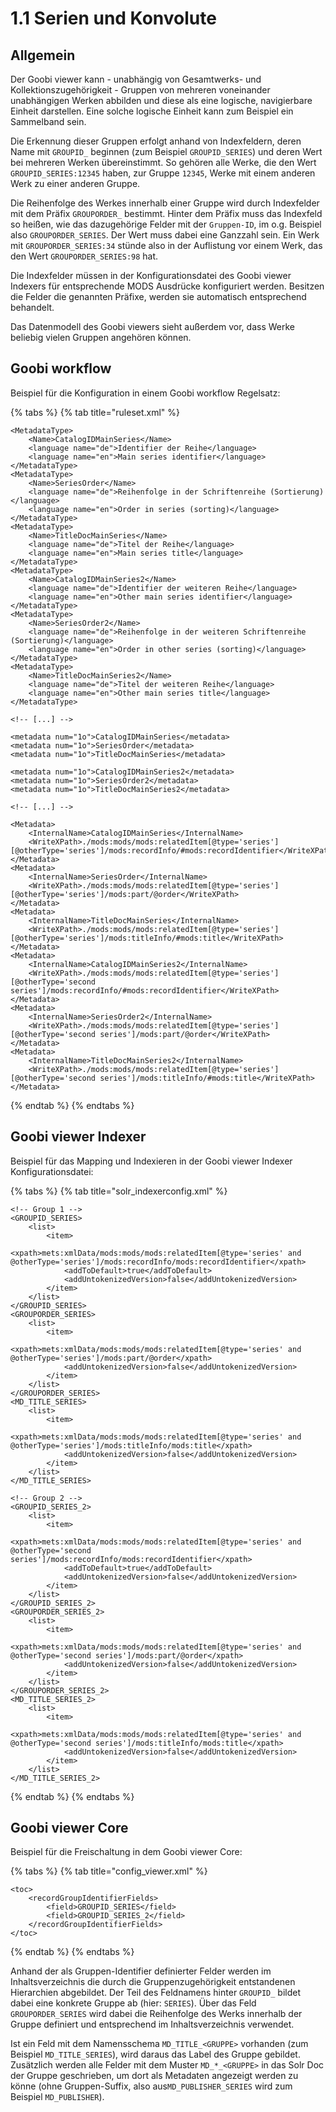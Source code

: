 # 1.1 Serien und Konvolute

## Allgemein

Der Goobi viewer kann - unabhängig von Gesamtwerks- und Kollektionszugehörigkeit - Gruppen von mehreren voneinander unabhängigen Werken abbilden und diese als eine logische, navigierbare Einheit darstellen. Eine solche logische Einheit kann zum Beispiel ein Sammelband sein.

Die Erkennung dieser Gruppen erfolgt anhand von Indexfeldern, deren Name mit `GROUPID_` beginnen \(zum Beispiel `GROUPID_SERIES`\) und deren Wert bei mehreren Werken übereinstimmt. So gehören alle Werke, die den Wert `GROUPID_SERIES:12345` haben, zur Gruppe `12345`, Werke mit einem anderen Werk zu einer anderen Gruppe.

Die Reihenfolge des Werkes innerhalb einer Gruppe wird durch Indexfelder mit dem Präfix `GROUPORDER_` bestimmt. Hinter dem Präfix muss das Indexfeld so heißen, wie das dazugehörige Felder mit der `Gruppen-ID`, im o.g. Beispiel also `GROUPORDER_SERIES`. Der Wert muss dabei eine Ganzzahl sein. Ein Werk mit `GROUPORDER_SERIES:34` stünde also in der Auflistung vor einem Werk, das den Wert `GROUPORDER_SERIES:98` hat.

Die Indexfelder müssen in der Konfigurationsdatei des Goobi viewer Indexers für entsprechende MODS Ausdrücke konfiguriert werden. Besitzen die Felder die genannten Präfixe, werden sie automatisch entsprechend behandelt.

Das Datenmodell des Goobi viewers sieht außerdem vor, dass Werke beliebig vielen Gruppen angehören können.

## Goobi workflow

Beispiel für die Konfiguration in einem Goobi workflow Regelsatz:

{% tabs %}
{% tab title="ruleset.xml" %}
```markup
<MetadataType>
    <Name>CatalogIDMainSeries</Name>
    <language name="de">Identifier der Reihe</language>
    <language name="en">Main series identifier</language>
</MetadataType>
<MetadataType>
    <Name>SeriesOrder</Name>
    <language name="de">Reihenfolge in der Schriftenreihe (Sortierung)</language>
    <language name="en">Order in series (sorting)</language>
</MetadataType>
<MetadataType>
    <Name>TitleDocMainSeries</Name>
    <language name="de">Titel der Reihe</language>
    <language name="en">Main series title</language>
</MetadataType>
<MetadataType>
    <Name>CatalogIDMainSeries2</Name>
    <language name="de">Identifier der weiteren Reihe</language>
    <language name="en">Other main series identifier</language>
</MetadataType>
<MetadataType>
    <Name>SeriesOrder2</Name>
    <language name="de">Reihenfolge in der weiteren Schriftenreihe (Sortierung)</language>
    <language name="en">Order in other series (sorting)</language>
</MetadataType>
<MetadataType>
    <Name>TitleDocMainSeries2</Name>
    <language name="de">Titel der weiteren Reihe</language>
    <language name="en">Other main series title</language>
</MetadataType>

<!-- [...] -->

<metadata num="1o">CatalogIDMainSeries</metadata>
<metadata num="1o">SeriesOrder</metadata>
<metadata num="1o">TitleDocMainSeries</metadata>

<metadata num="1o">CatalogIDMainSeries2</metadata>
<metadata num="1o">SeriesOrder2</metadata>
<metadata num="1o">TitleDocMainSeries2</metadata>

<!-- [...] -->

<Metadata>
    <InternalName>CatalogIDMainSeries</InternalName>
    <WriteXPath>./mods:mods/mods:relatedItem[@type='series'][@otherType='series']/mods:recordInfo/#mods:recordIdentifier</WriteXPath>
</Metadata>
<Metadata>
    <InternalName>SeriesOrder</InternalName>
    <WriteXPath>./mods:mods/mods:relatedItem[@type='series'][@otherType='series']/mods:part/@order</WriteXPath>
</Metadata>
<Metadata>
    <InternalName>TitleDocMainSeries</InternalName>
    <WriteXPath>./mods:mods/mods:relatedItem[@type='series'][@otherType='series']/mods:titleInfo/#mods:title</WriteXPath>
</Metadata>
<Metadata>
    <InternalName>CatalogIDMainSeries2</InternalName>
    <WriteXPath>./mods:mods/mods:relatedItem[@type='series'][@otherType='second series']/mods:recordInfo/#mods:recordIdentifier</WriteXPath>
</Metadata>
<Metadata>
    <InternalName>SeriesOrder2</InternalName>
    <WriteXPath>./mods:mods/mods:relatedItem[@type='series'][@otherType='second series']/mods:part/@order</WriteXPath>
</Metadata>
<Metadata>
    <InternalName>TitleDocMainSeries2</InternalName>
    <WriteXPath>./mods:mods/mods:relatedItem[@type='series'][@otherType='second series']/mods:titleInfo/#mods:title</WriteXPath>
</Metadata>
```
{% endtab %}
{% endtabs %}

## Goobi viewer Indexer

Beispiel für das Mapping und Indexieren in der Goobi viewer Indexer Konfigurationsdatei:

{% tabs %}
{% tab title="solr\_indexerconfig.xml" %}
```markup
<!-- Group 1 -->
<GROUPID_SERIES>
    <list>
        <item>
            <xpath>mets:xmlData/mods:mods/mods:relatedItem[@type='series' and @otherType='series']/mods:recordInfo/mods:recordIdentifier</xpath>
            <addToDefault>true</addToDefault>
            <addUntokenizedVersion>false</addUntokenizedVersion>
        </item>
    </list>
</GROUPID_SERIES>
<GROUPORDER_SERIES>
    <list>
        <item>
            <xpath>mets:xmlData/mods:mods/mods:relatedItem[@type='series' and @otherType='series']/mods:part/@order</xpath>
            <addUntokenizedVersion>false</addUntokenizedVersion>
        </item>
    </list>
</GROUPORDER_SERIES>
<MD_TITLE_SERIES>
    <list>
        <item>
            <xpath>mets:xmlData/mods:mods/mods:relatedItem[@type='series' and @otherType='series']/mods:titleInfo/mods:title</xpath>
            <addUntokenizedVersion>false</addUntokenizedVersion>
        </item>
    </list>
</MD_TITLE_SERIES>

<!-- Group 2 -->
<GROUPID_SERIES_2>
    <list>
        <item>
            <xpath>mets:xmlData/mods:mods/mods:relatedItem[@type='series' and @otherType='second series']/mods:recordInfo/mods:recordIdentifier</xpath>
            <addToDefault>true</addToDefault>
            <addUntokenizedVersion>false</addUntokenizedVersion>
        </item>
    </list>
</GROUPID_SERIES_2>
<GROUPORDER_SERIES_2>
    <list>
        <item>
            <xpath>mets:xmlData/mods:mods/mods:relatedItem[@type='series' and @otherType='second series']/mods:part/@order</xpath>
            <addUntokenizedVersion>false</addUntokenizedVersion>
        </item>
    </list>
</GROUPORDER_SERIES_2>
<MD_TITLE_SERIES_2>
    <list>
        <item>
            <xpath>mets:xmlData/mods:mods/mods:relatedItem[@type='series' and @otherType='second series']/mods:titleInfo/mods:title</xpath>
            <addUntokenizedVersion>false</addUntokenizedVersion>
        </item>
    </list>
</MD_TITLE_SERIES_2>
```
{% endtab %}
{% endtabs %}

## Goobi viewer Core

Beispiel für die Freischaltung in dem Goobi viewer Core:

{% tabs %}
{% tab title="config\_viewer.xml" %}
```markup
<toc>
	<recordGroupIdentifierFields>
		<field>GROUPID_SERIES</field>
		<field>GROUPID_SERIES_2</field>
	</recordGroupIdentifierFields>
</toc>
```
{% endtab %}
{% endtabs %}

Anhand der als Gruppen-Identifier definierter Felder werden im Inhaltsverzeichnis die durch die Gruppenzugehörigkeit entstandenen Hierarchien abgebildet. Der Teil des Feldnamens hinter `GROUPID_` bildet dabei eine konkrete Gruppe ab \(hier: `SERIES`\). Über das Feld `GROUPORDER_SERIES` wird dabei die Reihenfolge des Werks innerhalb der Gruppe definiert und entsprechend im Inhaltsverzeichnis verwendet. 

Ist ein Feld mit dem Namensschema `MD_TITLE_<GRUPPE>` vorhanden \(zum Beispiel `MD_TITLE_SERIES`\), wird daraus das Label des Gruppe gebildet. Zusätzlich werden alle Felder mit dem Muster `MD_*_<GRUPPE>` in das Solr Doc der Gruppe geschrieben, um dort als Metadaten angezeigt werden zu könne \(ohne Gruppen-Suffix, also aus`MD_PUBLISHER_SERIES` wird zum Beispiel `MD_PUBLISHER`\).

